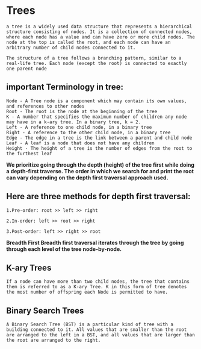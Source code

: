 # Trees
```
a tree is a widely used data structure that represents a hierarchical structure consisting of nodes. It is a collection of connected nodes, where each node has a value and can have zero or more child nodes. The node at the top is called the root, and each node can have an arbitrary number of child nodes connected to it.

The structure of a tree follows a branching pattern, similar to a real-life tree. Each node (except the root) is connected to exactly one parent node
```
## important Terminology in tree:
```
Node - A Tree node is a component which may contain its own values, and references to other nodes
Root - The root is the node at the beginning of the tree
K - A number that specifies the maximum number of children any node may have in a k-ary tree. In a binary tree, k = 2.
Left - A reference to one child node, in a binary tree
Right - A reference to the other child node, in a binary tree
Edge - The edge in a tree is the link between a parent and child node
Leaf - A leaf is a node that does not have any children
Height - The height of a tree is the number of edges from the root to the furthest leaf
```
**We prioritize going through the depth (height) of the tree first while doing a depth-first traverse. The order in which we search for and print the root can vary depending on the depth first traversal approach used.**

## Here are three methods for depth first traversal:
```
1.Pre-order: root >> left >> right

2.In-order: left >> root >> right

3.Post-order: left >> right >> root
```
**Breadth First
Breadth first traversal iterates through the tree by going through each level of the tree node-by-node.**
## K-ary Trees
```
If a node can have more than two child nodes, the tree that contains them is referred to as a K-ary Tree. K in this form of tree denotes the most number of offspring each Node is permitted to have.
```
## Binary Search Trees
```
A Binary Search Tree (BST) is a particular kind of tree with a building connected to it. All values that are smaller than the root are arranged to the left in a BST, and all values that are larger than the root are arranged to the right.
```